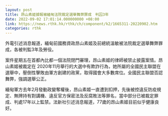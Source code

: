 ```yaml
---
layout: post
title: 昂山素姬據報被緬甸法院裁定選舉舞弊罪成　判囚3年
date: 2022-09-02 17:01:14.000000000 +08:00
link: https://news.rthk.hk/rthk/ch/component/k2/1665311-20220902.htm
categories: rthk
---
```


外電引述消息報道，緬甸前國務資政昂山素姬及前總統溫敏被法院裁定選舉舞弊罪成，各被判監3年及勞役。

案件星期五在首都內比都一個法院閉門審理，昂山素姬的律師被禁止披露案情。昂山素姬被裁定在 2020年11月舉行的大選中有欺詐行為，她所屬的全國民主聯盟在選舉中，壓倒性擊敗由軍方創建的政黨，取得國會大多數席位。全國民主聯盟否認舞弊，強調選舉公正。

緬甸軍方去年2月發動政變奪權後，昂山素姬一直遭到扣押，先後被控違反防疫規定、無牌持有對講機、違反官方保密法及反腐敗法等罪名，當中部分已被裁定罪成、判處17年以上監禁。法新社引述消息報道，77歲的昂山素姬目前似乎健康良好。
